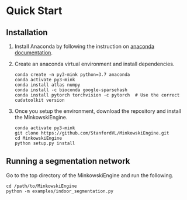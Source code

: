 # Quick Start

## Installation

1. Install Anaconda by following the instruction on [anaconda documentation](https://docs.anaconda.com/anaconda/install/).

2. Create an anaconda virtual environment and install dependencies.

    ```
    conda create -n py3-mink python=3.7 anaconda
    conda activate py3-mink
    conda install atlas numpy
    conda install -c bioconda google-sparsehash
    conda install pytorch torchvision -c pytorch  # Use the correct cudatoolkit version
    ```

3. Once you setup the environment, download the repository and install the MinkowskiEngine.

    ```
    conda activate py3-mink
    git clone https://github.com/StanfordVL/MinkowskiEngine.git
    cd MinkowskiEngine
    python setup.py install
    ```

## Running a segmentation network

Go to the top directory of the MinkowskiEngine and run the following.

```
cd /path/to/MinkowskiEngine
python -m examples/indoor_segmentation.py
```
